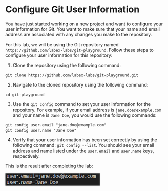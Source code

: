 # Configure Git User Information

You have just started working on a new project and want to configure your user information for Git. You want to make sure that your name and email address are associated with any changes you make to the repository.

For this lab, we will be using the Git repository named `https://github.com/labex-labs/git-playground`. Follow these steps to configure your user information for this repository:

1. Clone the repository using the following command:

```
git clone https://github.com/labex-labs/git-playground.git
```

2. Navigate to the cloned repository using the following command:

```
cd git-playground
```

3. Use the `git config` command to set your user information for the repository. For example, if your email address is `jane.doe@example.com` and your name is `Jane Doe`, you would use the following commands:

```
git config user.email "jane.doe@example.com"
git config user.name "Jane Doe"
```

4. Verify that your user information has been set correctly by using the following command: `git config --list`. You should see your email address and name listed under the `user.email` and `user.name` keys, respectively.

This is the result after completing the lab:

![<result>](assets/challenge-config-user-step1-1.png)
